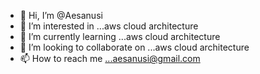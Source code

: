 - 👋 Hi, I’m @Aesanusi
- 👀 I’m interested in ...aws cloud architecture
- 🌱 I’m currently learning ...aws cloud architecture
- 💞️ I’m looking to collaborate on ...aws cloud architecture
- 📫 How to reach me ...aesanusi@gmail.com

<!---
Aesanusi/Aesanusi is a ✨ special ✨ repository because its `README.md` (this file) appears on your GitHub profile.
You can click the Preview link to take a look at your changes.
--->
